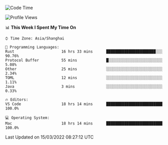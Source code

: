 <!--START_SECTION:waka-->
![Code Time](http://img.shields.io/badge/Code%20Time-1%2C088%20hrs%2029%20mins-blue)

![Profile Views](http://img.shields.io/badge/Profile%20Views-2-blue)

📊 **This Week I Spent My Time On** 

```text
⌚︎ Time Zone: Asia/Shanghai

💬 Programming Languages: 
Rust                     16 hrs 33 mins      ██████████████████████░░░   90.76% 
Protocol Buffer          55 mins             █░░░░░░░░░░░░░░░░░░░░░░░░   5.08% 
Other                    25 mins             ░░░░░░░░░░░░░░░░░░░░░░░░░   2.34% 
TOML                     12 mins             ░░░░░░░░░░░░░░░░░░░░░░░░░   1.11% 
Java                     3 mins              ░░░░░░░░░░░░░░░░░░░░░░░░░   0.33%

🔥 Editors: 
VS Code                  18 hrs 14 mins      █████████████████████████   100.0%

💻 Operating System: 
Mac                      18 hrs 14 mins      █████████████████████████   100.0%

```


 Last Updated on 15/03/2022 08:27:12 UTC
<!--END_SECTION:waka-->
